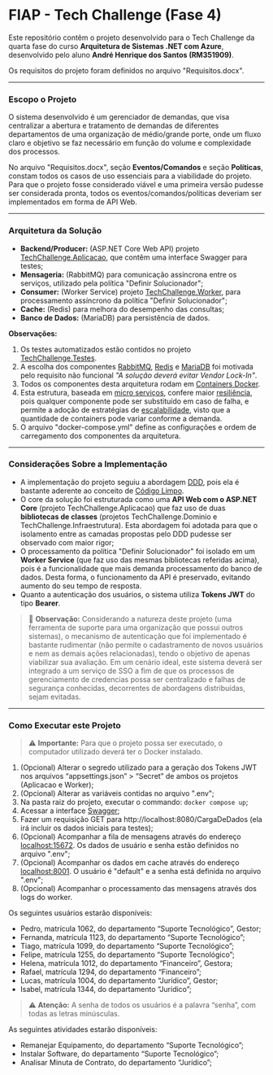 # FIAP - Tech Challenge (Fase 4)

Este repositório contêm o projeto desenvolvido para o Tech Challenge da quarta fase do curso **Arquitetura de Sistemas .NET com Azure**, desenvolvido pelo aluno **André Henrique dos Santos (RM351909)**.

Os requisitos do projeto foram definidos no arquivo "Requisitos.docx".

---

### Escopo o Projeto

O sistema desenvolvido é um gerenciador de demandas, que visa centralizar a abertura e tratamento de demandas de diferentes departamentos de uma organização de médio/grande porte, onde um fluxo claro e objetivo se faz necessário em função do volume e complexidade dos processos.

No arquivo "Requisitos.docx", seção **Eventos/Comandos** e seção **Políticas**, constam todos os casos de uso essenciais para a viabilidade do projeto.
Para que o projeto fosse considerado viável e uma primeira versão pudesse ser considerada pronta, todos os eventos/comandos/políticas deveriam ser implementados em forma de API Web.

---

### Arquitetura da Solução

- **Backend/Producer:** (ASP.NET Core Web API) projeto <u>TechChallenge.Aplicacao</u>, que contêm uma interface Swagger para testes;
- **Mensageria:** (RabbitMQ) para comunicação assíncrona entre os serviços, utilizado pela política "Definir Solucionador";
- **Consumer:** (Worker Service) projeto <u>TechChallenge.Worker</u>, para processamento assíncrono da política "Definir Solucionador";
- **Cache:** (Redis) para melhora do desempenho das consultas;
- **Banco de Dados:** (MariaDB) para persistência de dados.

**Observações:**
1. Os testes automatizados estão contidos no projeto <u>TechChallenge.Testes</u>.
2. A escolha dos componentes <u>RabbitMQ</u>, <u>Redis</u> e <u>MariaDB</u> foi motivada pelo requisito não funcional *"A solução deverá evitar Vendor Lock-In"*.
3. Todos os componentes desta arquitetura rodam em <u>Containers Docker</u>.
4. Esta estrutura, baseada em <u>micro serviços</u>, confere maior <u>resiliência</u>, pois qualquer componente pode ser substituído em caso de falha, e permite a adoção de estratégias de <u>escalabilidade</u>, visto que a quantidade de containers pode variar conforme a demanda.
5. O arquivo "docker-compose.yml" define as configurações e ordem de carregamento dos componentes da arquitetura.

---

### Considerações Sobre a Implementação

- A implementação do projeto seguiu a abordagem <u>DDD</u>, pois ela é bastante aderente ao conceito de <u>Código Limpo</u>.
- O core da solução foi estruturada como uma **API Web com o ASP.NET Core** (projeto TechChallenge.Aplicacao) que faz uso de duas **bibliotecas de classes** (projetos TechChallenge.Dominio e TechChallenge.Infraestrutura). Esta abordagem foi adotada para que o isolamento entre as camadas propostas pelo DDD pudesse ser observado com maior rigor;
- O processamento da política "Definir Solucionador" foi isolado em um **Worker Service** (que faz uso das mesmas bibliotecas referidas acima), pois é a funcionalidade que mais demanda processamento do banco de dados. Desta forma, o funcionamento da API é preservado, evitando aumento do seu tempo de resposta.
- Quanto a autenticação dos usuários, o sistema utiliza **Tokens JWT** do tipo **Bearer**.
> :memo: **Observação:** Considerando a natureza deste projeto (uma ferramenta de suporte para uma organização que possui outros sistemas), o mecanismo de autenticação que foi implementado é bastante rudimentar (não permite o cadastramento de novos usuários e nem as demais ações relacionadas), tendo o objetivo de apenas viabilizar sua avaliação. Em um cenário ideal, este sistema deverá ser integrado a um serviço de SSO a fim de que os processos de gerenciamento de credencias possa ser centralizado e falhas de segurança conhecidas, decorrentes de abordagens distribuídas, sejam evitadas.

---

### Como Executar este Projeto
> :warning: **Importante:** Para que o projeto possa ser executado, o computador utilizado deverá ter o Docker instalado.

1. (Opcional) Alterar o segredo utilizado para a geração dos Tokens JWT nos arquivos “appsettings.json” > “Secret” de ambos os projetos (Aplicacao e Worker);
2. (Opcional) Alterar as variáveis contidas no arquivo ".env";
3. Na pasta raiz do projeto, executar o commando: ``` docker compose up ```;
4. Acessar a interface [Swagger](http://localhost:8080/swagger/index.html);
5. Fazer um requisição GET para http://localhost:8080/CargaDeDados (ela irá incluir os dados iniciais para testes);
6. (Opcional) Acompanhar a fila de mensagens através do endereço [localhost:15672](http://localhost:15672/). Os dados de usuário e senha estão definidos no arquivo ".env";
7. (Opcional) Acompanhar os dados em cache através do endereço [localhost:8001](http://localhost:8001/). O usuário é "default" e a senha está definida no arquivo ".env";
8. (Opcional) Acompanhar o processamento das mensagens através dos logs do worker.

Os seguintes usuários estarão disponíveis:
- Pedro, matrícula 1062, do departamento “Suporte Tecnológico”, Gestor;
- Fernanda, matrícula 1123, do departamento “Suporte Tecnológico”;
- Tiago, matrícula 1099, do departamento “Suporte Tecnológico”;
- Felipe, matrícula 1255, do departamento “Suporte Tecnológico”;
- Helena, matrícula 1012, do departamento “Financeiro”, Gestora;
- Rafael, matrícula 1294, do departamento “Financeiro”;
- Lucas, matrícula 1004, do departamento “Jurídico”, Gestor;
- Isabel, matrícula 1344, do departamento “Jurídico”;
> :warning: **Atenção:** A senha de todos os usuários é a palavra “senha”, com todas as letras minúsculas.

As seguintes atividades estarão disponíveis:
- Remanejar Equipamento, do departamento “Suporte Tecnológico”;
- Instalar Software, do departamento “Suporte Tecnológico”;
- Analisar Minuta de Contrato, do departamento “Jurídico”;
